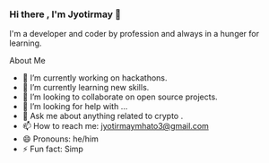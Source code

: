 ### Hi there , I'm Jyotirmay 👋

I'm a developer and coder by profession and always in a hunger for learning. 

About Me

- 🔭 I’m currently working on hackathons. 
- 🌱 I’m currently learning new skills.
- 👯 I’m looking to collaborate on open source projects.
- 🤔 I’m looking for help with ...
- 💬 Ask me about anything related to crypto .
- 📫 How to reach me: jyotirmaymhato3@gmail.com
- 😄 Pronouns: he/him
- ⚡ Fun fact: Simp


